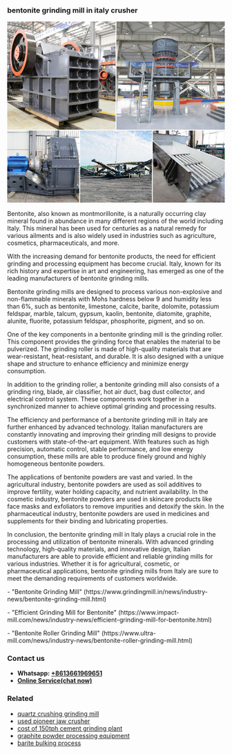 <h3>bentonite grinding mill in italy crusher</h3><img src='1708332503.jpg' alt=''><p>Bentonite, also known as montmorillonite, is a naturally occurring clay mineral found in abundance in many different regions of the world including Italy. This mineral has been used for centuries as a natural remedy for various ailments and is also widely used in industries such as agriculture, cosmetics, pharmaceuticals, and more.</p><p>With the increasing demand for bentonite products, the need for efficient grinding and processing equipment has become crucial. Italy, known for its rich history and expertise in art and engineering, has emerged as one of the leading manufacturers of bentonite grinding mills.</p><p>Bentonite grinding mills are designed to process various non-explosive and non-flammable minerals with Mohs hardness below 9 and humidity less than 6%, such as bentonite, limestone, calcite, barite, dolomite, potassium feldspar, marble, talcum, gypsum, kaolin, bentonite, diatomite, graphite, alunite, fluorite, potassium feldspar, phosphorite, pigment, and so on.</p><p>One of the key components in a bentonite grinding mill is the grinding roller. This component provides the grinding force that enables the material to be pulverized. The grinding roller is made of high-quality materials that are wear-resistant, heat-resistant, and durable. It is also designed with a unique shape and structure to enhance efficiency and minimize energy consumption.</p><p>In addition to the grinding roller, a bentonite grinding mill also consists of a grinding ring, blade, air classifier, hot air duct, bag dust collector, and electrical control system. These components work together in a synchronized manner to achieve optimal grinding and processing results.</p><p>The efficiency and performance of a bentonite grinding mill in Italy are further enhanced by advanced technology. Italian manufacturers are constantly innovating and improving their grinding mill designs to provide customers with state-of-the-art equipment. With features such as high precision, automatic control, stable performance, and low energy consumption, these mills are able to produce finely ground and highly homogeneous bentonite powders.</p><p>The applications of bentonite powders are vast and varied. In the agricultural industry, bentonite powders are used as soil additives to improve fertility, water holding capacity, and nutrient availability. In the cosmetic industry, bentonite powders are used in skincare products like face masks and exfoliators to remove impurities and detoxify the skin. In the pharmaceutical industry, bentonite powders are used in medicines and supplements for their binding and lubricating properties.</p><p>In conclusion, the bentonite grinding mill in Italy plays a crucial role in the processing and utilization of bentonite minerals. With advanced grinding technology, high-quality materials, and innovative design, Italian manufacturers are able to provide efficient and reliable grinding mills for various industries. Whether it is for agricultural, cosmetic, or pharmaceutical applications, bentonite grinding mills from Italy are sure to meet the demanding requirements of customers worldwide.</p><p>- "Bentonite Grinding Mill" (https://www.grindingmill.in/news/industry-news/bentonite-grinding-mill.html)</p><p>- "Efficient Grinding Mill for Bentonite" (https://www.impact-mill.com/news/industry-news/efficient-grinding-mill-for-bentonite.html)</p><p>- "Bentonite Roller Grinding Mill" (https://www.ultra-mill.com/news/industry-news/bentonite-roller-grinding-mill.html)</p><h3>Contact us</h3><ul><li><strong>Whatsapp:&nbsp;<a href="https://wa.me/8613661969651">+8613661969651</a></strong></li><li><a href="https://swt.shibang-china.com/?git&amp;zhl&amp;bentonite grinding mill in italy crusher"><strong>Online Service(chat now)</strong></a></li></ul><h3>Related</h3><ul><li><a href='quartz crushing grinding mill.md'>quartz crushing grinding mill</a></li><li><a href='used pioneer jaw crusher.md'>used pioneer jaw crusher</a></li><li><a href='cost of 150tph cement grinding plant.md'>cost of 150tph cement grinding plant</a></li><li><a href='graphite powder processing equipment.md'>graphite powder processing equipment</a></li><li><a href='barite bulking process.md'>barite bulking process</a></li></ul>